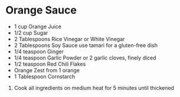 # Orange Sauce

* 1 cup Orange Juice
* 1/2 cup Sugar
* 2 Tablespoons Rice Vinegar or White Vinegar
* 2 Tablespoons Soy Sauce use tamari for a gluten-free dish
* 1/4 teaspoon Ginger
* 1/4 teaspoon Garlic Powder or 2 garlic cloves, finely diced
* 1/2 teaspoon Red Chili Flakes
* Orange Zest from 1 orange
* 1 Tablespoon Cornstarch

1. Cook all ingredients on medium heat for 5 minutes until thickened
